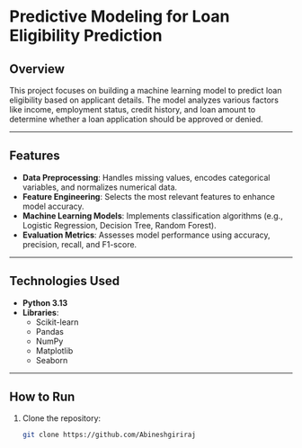 # Predictive Modeling for Loan Eligibility Prediction

## Overview
This project focuses on building a machine learning model to predict loan eligibility based on applicant details. The model analyzes various factors like income, employment status, credit history, and loan amount to determine whether a loan application should be approved or denied.

---

## Features
- **Data Preprocessing**: Handles missing values, encodes categorical variables, and normalizes numerical data.
- **Feature Engineering**: Selects the most relevant features to enhance model accuracy.
- **Machine Learning Models**: Implements classification algorithms (e.g., Logistic Regression, Decision Tree, Random Forest).
- **Evaluation Metrics**: Assesses model performance using accuracy, precision, recall, and F1-score.

---

## Technologies Used
- **Python 3.13**
- **Libraries**:
  - Scikit-learn
  - Pandas
  - NumPy
  - Matplotlib
  - Seaborn

---

## How to Run
1. Clone the repository:
   ```bash
   git clone https://github.com/Abineshgiriraj

